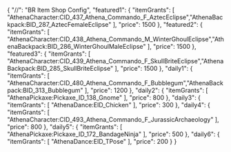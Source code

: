 {
  "//": "BR Item Shop Config",
  "featured1": {
    "itemGrants": [
      "AthenaCharacter:CID_437_Athena_Commando_F_AztecEclipse","AthenaBackpack:BID_287_AztecFemaleEclipse"
    ],
    "price": 1500
  },
  "featured2": {
    "itemGrants": [
      "AthenaCharacter:CID_438_Athena_Commando_M_WinterGhoulEclipse","AthenaBackpack:BID_286_WinterGhoulMaleEclipse"
    ],
    "price": 1500
  },
  "featured3": {
    "itemGrants": [
      "AthenaCharacter:CID_439_Athena_Commando_F_SkullBriteEclipse","AthenaBackpack:BID_285_SkullBriteEclipse"
    ],
    "price": 1500
  },
  "daily1": {
    "itemGrants": [
      "AthenaCharacter:CID_480_Athena_Commando_F_Bubblegum","AthenaBackpack:BID_313_Bubblegum"
    ],
    "price": 1200
  },
  "daily2": {
    "itemGrants": [
      "AthenaPickaxe:Pickaxe_ID_138_Gnome"
    ],
    "price": 800
  },
  "daily3": {
    "itemGrants": [
      "AthenaDance:EID_Chicken"
    ],
    "price": 300
  },
  "daily4": {
    "itemGrants": [
      "AthenaCharacter:CID_493_Athena_Commando_F_JurassicArchaeology"
    ],
    "price": 800
  },
  "daily5": {
    "itemGrants": [
      "AthenaPickaxe:Pickaxe_ID_172_BandageNinja"
    ],
    "price": 500
  },
  "daily6": {
    "itemGrants": [
      "AthenaDance:EID_TPose"
    ],
    "price": 200
  }
}
